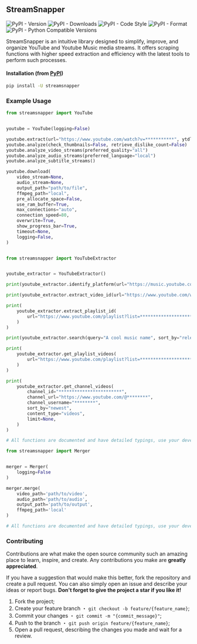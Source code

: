 ## StreamSnapper

![PyPI - Version](https://img.shields.io/pypi/v/streamsnapper?style=flat&logo=pypi&logoColor=blue&color=blue&link=https://pypi.org/project/streamsnapper)
![PyPI - Downloads](https://img.shields.io/pypi/dm/streamsnapper?style=flat&logo=pypi&logoColor=blue&color=blue&link=https://pypi.org/project/streamsnapper)
![PyPI - Code Style](https://img.shields.io/badge/code%20style-ruff-blue?style=flat&logo=ruff&logoColor=blue&color=blue&link=https://github.com/astral-sh/ruff)
![PyPI - Format](https://img.shields.io/pypi/format/streamsnapper?style=flat&logo=pypi&logoColor=blue&color=blue&link=https://pypi.org/project/streamsnapper)
![PyPI - Python Compatible Versions](https://img.shields.io/pypi/pyversions/streamsnapper?style=flat&logo=python&logoColor=blue&color=blue&link=https://pypi.org/project/streamsnapper)

StreamSnapper is an intuitive library designed to simplify, improve, and organize YouTube and Youtube Music media streams. It offers scraping functions with higher speed extraction and efficiency with the latest tools to perform such processes.

#### Installation (from [PyPI](https://pypi.org/project/streamsnapper))

```bash
pip install -U streamsnapper
```

### Example Usage

```python
from streamsnapper import YouTube


youtube = YouTube(logging=False)

youtube.extract(url="https://www.youtube.com/watch?v=***********", ytdlp_data=None)
youtube.analyze(check_thumbnails=False, retrieve_dislike_count=False)
youtube.analyze_video_streams(preferred_quality="all")
youtube.analyze_audio_streams(preferred_language="local")
youtube.analyze_subtitle_streams()

youtube.download(
    video_stream=None,
    audio_stream=None,
    output_path="path/to/file",
    ffmpeg_path="local",
    pre_allocate_space=False,
    use_ram_buffer=True,
    max_connections="auto",
    connection_speed=80,
    overwrite=True,
    show_progress_bar=True,
    timeout=None,
    logging=False,
)


from streamsnapper import YouTubeExtractor


youtube_extractor = YouTubeExtractor()

print(youtube_extractor.identify_platform(url="https://music.youtube.com/watch?v=***********"))

print(youtube_extractor.extract_video_id(url="https://www.youtube.com/watch?v=***********"))

print(
    youtube_extractor.extract_playlist_id(
        url="https://www.youtube.com/playlist?list=**********************************", include_private=False
    )
)

print(youtube_extractor.search(query="A cool music name", sort_by="relevance", results_type="video", limit=1))

print(
    youtube_extractor.get_playlist_videos(
        url="https://www.youtube.com/playlist?list=**********************************", limit=None
    )
)

print(
    youtube_extractor.get_channel_videos(
        channel_id="************************",
        channel_url="https://www.youtube.com/@********",
        channel_username="********",
        sort_by="newest",
        content_type="videos",
        limit=None,
    )
)

# All functions are documented and have detailed typings, use your development IDE to learn more.

```

```python
from streamsnapper import Merger


merger = Merger(
    logging=False
)

merger.merge(
    video_path='path/to/video',
    audio_path='path/to/audio',
    output_path='path/to/output',
    ffmpeg_path='local'
)

# All functions are documented and have detailed typings, use your development IDE to learn more.

```

### Contributing

Contributions are what make the open source community such an amazing place to learn, inspire, and create. Any contributions you make are **greatly appreciated**.

If you have a suggestion that would make this better, fork the repository and create a pull request. You can also simply open an issue and describe your ideas or report bugs. **Don't forget to give the project a star if you like it!**

1. Fork the project;
2. Create your feature branch ・ `git checkout -b feature/{feature_name}`;
3. Commit your changes ・ `git commit -m "{commit_message}"`;
4. Push to the branch ・ `git push origin feature/{feature_name}`;
5. Open a pull request, describing the changes you made and wait for a review.
